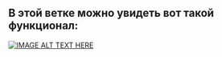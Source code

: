 ## В этой ветке можно увидеть вот такой функционал:

[![IMAGE ALT TEXT HERE](https://img.youtube.com/vi/5kRxxnhW0aM/0.jpg)](https://www.youtube.com/watch?v=5kRxxnhW0aM)
